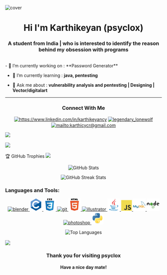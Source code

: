 ![cover](https://github.com/psyclox/psyclox/assets/160267134/87615d1c-f010-4e65-a816-bfdecef187e5)

<h1 align="center">Hi I'm Karthikeyan (psyclox)</h1>
<h3 align="center">A student from India | who is interested to identify the reason behind my obsession with programs</h3>
<br>
- 🔭 I’m currently working on     :  **Password Generator**

- 🌱 I’m currently learning       :  **java, pentesting**

- 💬 Ask me about                 :  **vulnerability analysis and pentesting | Designing | Vector/digitalart**

  
_______________________________________________________________________________________________________________________________

<h3 align="center">Connect With Me</h3>
<p align="center">
<a href="https://linkedin.com/in/https://www.linkedin.com/in/karthikeyancy" target="blank"><img align="center" src="https://raw.githubusercontent.com/rahuldkjain/github-profile-readme-generator/master/src/images/icons/Social/linked-in-alt.svg" alt="https://www.linkedin.com/in/karthikeyancy" height="30" width="40" /></a>
  <a href="https://t.me/legendary_lonewolf" target="blank"><img align="center" src="https://github.com/psyclox/psyclox/assets/160267134/06b14b8c-f3a9-410b-a533-e7c49855e011" alt="legendary_lonewolf" height="50" width="50" /></a> 
<a href="mailto:karthicycr@gmail.com" target="blank"><img align="center" src="https://github.com/psyclox/psyclox/assets/160267134/fa7e2c5b-966d-4925-b371-8b529da8cc73" alt="mailto:karthicycr@gmail.com" height="40" width="40" /></a>
</p>

[![](https://visitcount.itsvg.in/api?id=psyclox&icon=8&color=9)](https://visitcount.itsvg.in)

<a href="https://visitcount.itsvg.in">
  <img src="https://visitcount.itsvg.in/api?id=Psyclox&label=Profile%20Views&color=0&icon=8&pretty=true" />
</a>


🏆 GitHub Trophies
![](https://github-profile-trophy.vercel.app/?username=psyclox&theme=dracula&no-frame=false&no-bg=true&margin-w=4)

<p align="center">
  <img src="https://github-readme-stats.vercel.app/api?username=psyclox&show_icons=true&theme=tokyonight&hide_border=true&include_all_commits=true&count_private=false" alt="GitHub Stats">
</p>

<p align="center">
  <img src="https://github-readme-streak-stats.herokuapp.com/?user=psyclox&theme=tokyonight&hide_border=true" alt="GitHub Streak Stats">
</p>




<h3 align="left">Languages and Tools:</h3>
<p align="center"> <a href="https://www.blender.org/" target="_blank" rel="noreferrer"> <img src="https://download.blender.org/branding/community/blender_community_badge_white.svg" alt="blender" width="40" height="40"/> </a> <a href="https://www.cprogramming.com/" target="_blank" rel="noreferrer"> <img src="https://raw.githubusercontent.com/devicons/devicon/master/icons/c/c-original.svg" alt="c" width="40" height="40"/> </a> <a href="https://www.w3schools.com/css/" target="_blank" rel="noreferrer"> <img src="https://raw.githubusercontent.com/devicons/devicon/master/icons/css3/css3-original-wordmark.svg" alt="css3" width="40" height="40"/> </a> <a href="https://git-scm.com/" target="_blank" rel="noreferrer"> <img src="https://www.vectorlogo.zone/logos/git-scm/git-scm-icon.svg" alt="git" width="40" height="40"/> </a> <a href="https://www.w3.org/html/" target="_blank" rel="noreferrer"> <img src="https://raw.githubusercontent.com/devicons/devicon/master/icons/html5/html5-original-wordmark.svg" alt="html5" width="40" height="40"/> </a> <a href="https://www.adobe.com/in/products/illustrator.html" target="_blank" rel="noreferrer"> <img src="https://www.vectorlogo.zone/logos/adobe_illustrator/adobe_illustrator-icon.svg" alt="illustrator" width="35" height="35"/> </a> <a href="https://www.java.com" target="_blank" rel="noreferrer"> <img src="https://raw.githubusercontent.com/devicons/devicon/master/icons/java/java-original.svg" alt="java" width="40" height="40"/> </a> <a href="https://developer.mozilla.org/en-US/docs/Web/JavaScript" target="_blank" rel="noreferrer"> <img src="https://raw.githubusercontent.com/devicons/devicon/master/icons/javascript/javascript-original.svg" alt="javascript" width="35" height="35"/> </a> <a href="https://www.mysql.com/" target="_blank" rel="noreferrer"> <img src="https://raw.githubusercontent.com/devicons/devicon/master/icons/mysql/mysql-original-wordmark.svg" alt="mysql" width="40" height="40"/> </a> <a href="https://nodejs.org" target="_blank" rel="noreferrer"> <img src="https://raw.githubusercontent.com/devicons/devicon/master/icons/nodejs/nodejs-original-wordmark.svg" alt="nodejs" width="40" height="40"/> </a> <a href="https://www.photoshop.com/en" target="_blank" rel="noreferrer"> <img src="https://github.com/psyclox/psyclox/assets/160267134/1e901d8e-c28c-4fde-ad13-a0339797e6d5" alt="photoshop" width="40" height="40"/> </a> <a href="https://www.python.org" target="_blank" rel="noreferrer"> <img src="https://raw.githubusercontent.com/devicons/devicon/master/icons/python/python-original.svg" alt="python" width="40" height="40"/> </a> </p>


<p align="center">
  <img src="https://github-readme-stats.vercel.app/api/top-langs/?username=psyclox&theme=tokyonight&hide_border=true&include_all_commits=true&count_private=false&layout=compact" alt="Top Languages">
</p>



<td><img align="center" height="150" src="https://github.com/psyclox/psyclox/assets/160267134/cb9941e6-0b7a-42fa-8c15-e920eb9f44d8" /></td>
 <h3 align="center">Thank you for visiting psyclox </h3>
  <h4 align="center">Have a nice day mate! </h4>
